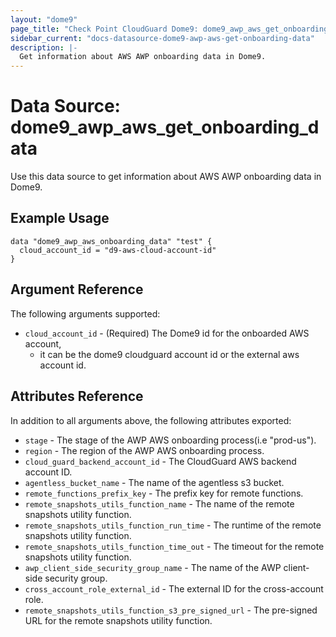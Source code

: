 ```yaml
---
layout: "dome9"
page_title: "Check Point CloudGuard Dome9: dome9_awp_aws_get_onboarding_data"
sidebar_current: "docs-datasource-dome9-awp-aws-get-onboarding-data"
description: |-
  Get information about AWS AWP onboarding data in Dome9.
---
```


# Data Source: dome9_awp_aws_get_onboarding_data

Use this data source to get information about AWS AWP onboarding data in Dome9.

## Example Usage

```hcl
data "dome9_awp_aws_onboarding_data" "test" {
  cloud_account_id = "d9-aws-cloud-account-id"
}

```

## Argument Reference

The following arguments supported:

* `cloud_account_id` - (Required) The Dome9 id for the onboarded AWS account, 
  * it can be the dome9 cloudguard account id or the external aws account id.

## Attributes Reference

In addition to all arguments above, the following attributes exported:

* `stage` - The stage of the AWP AWS onboarding process(i.e "prod-us").
* `region` - The region of the AWP AWS onboarding process.
* `cloud_guard_backend_account_id` - The CloudGuard AWS backend account ID.
* `agentless_bucket_name` - The name of the agentless s3 bucket.
* `remote_functions_prefix_key` - The prefix key for remote functions. 
* `remote_snapshots_utils_function_name` - The name of the remote snapshots utility function. 
* `remote_snapshots_utils_function_run_time` - The runtime of the remote snapshots utility function.
* `remote_snapshots_utils_function_time_out` - The timeout for the remote snapshots utility function.
* `awp_client_side_security_group_name` - The name of the AWP client-side security group.
* `cross_account_role_external_id` - The external ID for the cross-account role.
* `remote_snapshots_utils_function_s3_pre_signed_url` - The pre-signed URL for the remote snapshots utility function.
